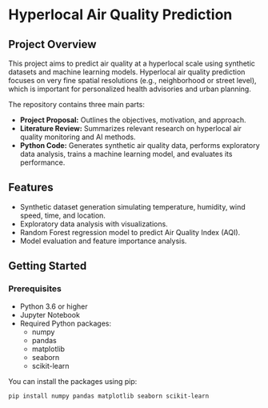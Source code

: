 # Hyperlocal Air Quality Prediction

## Project Overview

This project aims to predict air quality at a hyperlocal scale using synthetic datasets and machine learning models. Hyperlocal air quality prediction focuses on very fine spatial resolutions (e.g., neighborhood or street level), which is important for personalized health advisories and urban planning.

The repository contains three main parts:
- **Project Proposal:** Outlines the objectives, motivation, and approach.
- **Literature Review:** Summarizes relevant research on hyperlocal air quality monitoring and AI methods.
- **Python Code:** Generates synthetic air quality data, performs exploratory data analysis, trains a machine learning model, and evaluates its performance.

## Features

- Synthetic dataset generation simulating temperature, humidity, wind speed, time, and location.
- Exploratory data analysis with visualizations.
- Random Forest regression model to predict Air Quality Index (AQI).
- Model evaluation and feature importance analysis.

## Getting Started

### Prerequisites

- Python 3.6 or higher
- Jupyter Notebook
- Required Python packages:
  - numpy
  - pandas
  - matplotlib
  - seaborn
  - scikit-learn

You can install the packages using pip:

```bash
pip install numpy pandas matplotlib seaborn scikit-learn

